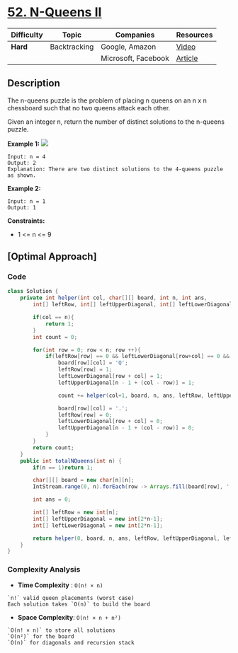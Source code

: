 # [52. N-Queens II](https://leetcode.com/problems/n-queens-ii/)

| Difficulty | Topic        | Companies           | Resources                                                                |
| ---------- | ------------ | ------------------- | ------------------------------------------------------------------------ |
| **Hard**   | Backtracking | Google, Amazon      | [Video](https://youtu.be/i05Ju7AftcM?si=Gv5eTfGQdXlSx_IQ)                |
|            |              | Microsoft, Facebook | [Article](https://www.geeksforgeeks.org/n-queen-problem-backtracking-3/) |

## Description

The n-queens puzzle is the problem of placing n queens on an n x n chessboard such that no two queens attack each other.

Given an integer n, return the number of distinct solutions to the n-queens puzzle.

**Example 1:**
![](https://assets.leetcode.com/uploads/2020/11/13/queens.jpg)
```
Input: n = 4
Output: 2
Explanation: There are two distinct solutions to the 4-queens puzzle as shown.
```
**Example 2:**
```
Input: n = 1
Output: 1
```

**Constraints:**

* 1 <= n <= 9

## [Optimal Approach]

### Code
```java
class Solution {
    private int helper(int col, char[][] board, int n, int ans,
        int[] leftRow, int[] leftUpperDiagonal, int[] leftLowerDiagonal){

        if(col == n){
            return 1;
        }
        int count = 0;

        for(int row = 0; row < n; row ++){
            if(leftRow[row] == 0 && leftLowerDiagonal[row+col] == 0 &&  leftUpperDiagonal[n-1+col-row] == 0){
                board[row][col] = 'Q';
                leftRow[row] = 1;
                leftLowerDiagonal[row + col] = 1;
                leftUpperDiagonal[n - 1 + (col - row)] = 1;

                count += helper(col+1, board, n, ans, leftRow, leftUpperDiagonal, leftLowerDiagonal);

                board[row][col] = '.';
                leftRow[row] = 0;
                leftLowerDiagonal[row + col] = 0;
                leftUpperDiagonal[n - 1 + (col - row)] = 0;
            }
        }
        return count;
    }
    public int totalNQueens(int n) {
        if(n == 1)return 1;

        char[][] board = new char[n][n];
        IntStream.range(0, n).forEach(row -> Arrays.fill(board[row], '.'));

        int ans = 0;

        int[] leftRow = new int[n];
        int[] leftUpperDiagonal = new int[2*n-1];
        int[] leftLowerDiagonal = new int[2*n-1];

        return helper(0, board, n, ans, leftRow, leftUpperDiagonal, leftLowerDiagonal);
    }
}
```

### Complexity Analysis

- **Time Complexity** : `O(n! × n)`  
```
`n!` valid queen placements (worst case)  
Each solution takes `O(n)` to build the board  
```

- **Space Complexity**:  `O(n! × n + n²)`  
```
`O(n! × n)` to store all solutions  
`O(n²)` for the board  
`O(n)` for diagonals and recursion stack  
```